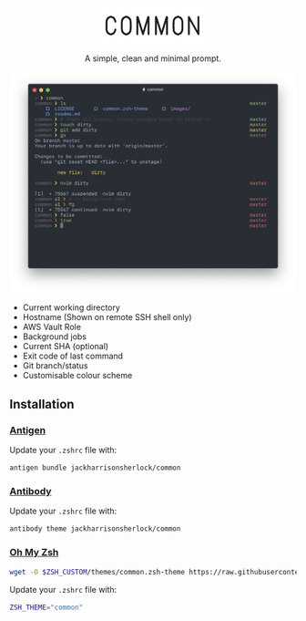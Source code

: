 <p align="center">
  <img src="images/common.png" height="64">
<p align="center">A simple, clean and minimal prompt.</p>

<p align="center"><img src="images/screenshot.png" width="864"></p>

- Current working directory
- Hostname (Shown on remote SSH shell only)
- AWS Vault Role
- Background jobs
- Current SHA (optional)
- Exit code of last command
- Git branch/status
- Customisable colour scheme

## Installation

### [Antigen](https://github.com/zsh-users/antigen)

Update your `.zshrc` file with:

```sh
antigen bundle jackharrisonsherlock/common
```

### [Antibody](https://github.com/getantibody/antibody)

Update your `.zshrc` file with:

```sh
antibody theme jackharrisonsherlock/common
```

### [Oh My Zsh](http://ohmyz.sh)

```sh
wget -O $ZSH_CUSTOM/themes/common.zsh-theme https://raw.githubusercontent.com/jackharrisonsherlock/common/master/common.zsh-theme
```

Update your `.zshrc` file with:
```sh
ZSH_THEME="common"
```
